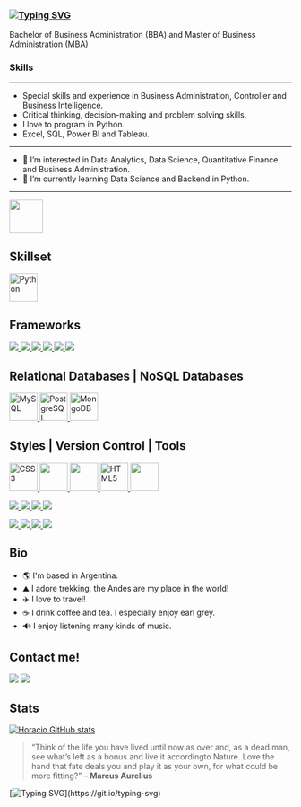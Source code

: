 ### [![Typing SVG](https://readme-typing-svg.herokuapp.com?lines=Hi+There!+I'm+Horacio+👋)](https://git.io/typing-svg)
Bachelor of Business Administration (BBA) and Master of Business Administration (MBA)
### **Skills**
--------------------------------------------------------------------------------------------------------------------------------
- Special skills and experience in Business Administration, Controller and Business Intelligence.
- Critical thinking, decision-making and problem solving skills.
- I love to program in Python.
- Excel, SQL, Power BI and Tableau.

--------------------------------------------------------------------------------------------------------------------------------
- 👀 I’m interested in Data Analytics, Data Science, Quantitative Finance and Business Administration.
- 🌱 I’m currently learning Data Science and Backend in Python.
--------------------------------------------------------------------------------------------------------------------------------
<img src="https://media.giphy.com/media/WFZvB7VIXBgiz3oDXE/giphy.gif" width="60" />
  
## Skillset
<a href="https://www.python.org/" target="_blank" rel="noreferrer"><img src="https://raw.githubusercontent.com/danielcranney/readme-generator/main/public/icons/skills/python-colored.svg" width="50" height="50" alt="Python" /></a>   


## Frameworks
<a href="https://www.djangoproject.com/" target="_blank" rel="noreferrer"><img src="https://img.shields.io/badge/django-%23092E20.svg?style=for-the-badge&logo=django&logoColor=white"/> </a><a href="https://flask.palletsprojects.com/en/2.2.x/" target="_blank" rel="noreferrer"><img src="https://img.shields.io/badge/flask%20-%4090.svg?&style=for-the-badge&logo=flask&logoColor=white"/> </a><a href="https://numpy.org/" target="_blank" rel="noreferrer"> <img src="https://img.shields.io/badge/Numpy-777BB4?style=for-the-badge&logo=numpy&logoColor=white" /> </a><a href="https://pandas.pydata.org/" target="_blank" rel="noreferrer">  <img src= "https://img.shields.io/badge/Pandas-2C2D72?style=for-the-badge&logo=pandas&logoColor=white" /> </a><a href="https://matplotlib.org/" target="_blank" rel="noreferrer">  <img src= "https://img.shields.io/badge/Matplotlib-4C2D72?style=for-the-badge&logo=Matplotlib&logoColor=white" /> </a><a href="https://seaborn.pydata.org/" target="_blank" rel="noreferrer"><img src="https://img.shields.io/badge/seaborn%20-%13000.svg?&style=for-the-badge&logo=seaborn&logoColor=white"/> </a>



## Relational Databases    |   NoSQL Databases
  <a href="https://www.mysql.com/" target="_blank" rel="noreferrer"><img src="https://raw.githubusercontent.com/danielcranney/readme-generator/main/public/icons/skills/mysql-colored.svg" width="50" height="50" alt="MySQL" /> </a> <a href="https://www.postgresql.org/" target="_blank" rel="noreferrer"><img src="https://raw.githubusercontent.com/danielcranney/readme-generator/main/public/icons/skills/postgresql-colored.svg" width="50" height="50" alt="PostgreSQL" /> </a>    <a href="https://www.mongodb.com/" target="_blank" rel="noreferrer"> <img src="https://raw.githubusercontent.com/danielcranney/readme-generator/main/public/icons/skills/mongodb-colored.svg" width="50" height="50" alt="MongoDB" /> </a>

## Styles   |    Version Control   |  Tools
<a href="https://www.w3.org/TR/CSS/#css" target="_blank" rel="noreferrer"><img src="https://raw.githubusercontent.com/danielcranney/readme-generator/main/public/icons/skills/css3-colored.svg" width="50" height="50" alt="CSS3" /> </a> <a href="https://git-scm.com/" target="_blank" rel="noreferrer"> <img loading="lazy" src="https://miro.medium.com/max/650/1*zzvdRmHGGXONZpuQ2FeqsQ.png" height="50">  </a> <a href="https://github.com/" target="_blank" rel="noreferrer"> <img loading="lazy" src="https://distreau.com/github.svg" height="50"> </a> <a href="https://dev.w3.org/html5/spec-LC/" target="_blank" rel="noreferrer"> <img src="https://raw.githubusercontent.com/danielcranney/readme-generator/main/public/icons/skills/html5-colored.svg" width="50" height="50" alt="HTML5" /> </a>  <a href="https://code.visualstudio.com/" target="_blank" rel="noreferrer"> <img loading="lazy" src="https://user-images.githubusercontent.com/674621/71187801-14e60a80-2280-11ea-94c9-e56576f76baf.png" height="50"></a>

<a href="https://www.notion.so/product?utm_source=google&utm_campaign=2075789713&utm_medium=80211061801&utm_content=453572180157&utm_term=notion&targetid=aud-1223925334303:kwd-312974742&gclid=CjwKCAjw4c-ZBhAEEiwAZ105Rbt8Uwbk-82wbCq7dzaL_-LGSRDThu2eAsCADLeDMn0eHWLI8-H4TxoCX7wQAvD_BwE" target="_blank" rel="noreferrer"> <img src= "https://img.shields.io/badge/Notion-000000?style=for-the-badge&logo=notion&logoColor=white" /> </a><a href="https://docs.google.com/spreadsheets/" target="_blank" rel="noreferrer"> <img src= "https://img.shields.io/badge/Google%20Sheets-34A853?style=for-the-badge&logo=google-sheets&logoColor=white" /> </a><a href="https://www.anaconda.com/" target="_blank" rel="noreferrer"> <img src= "https://img.shields.io/badge/conda-342B029.svg?&style=for-the-badge&logo=anaconda&logoColor=white" /> </a><a href="https://jupyter.org/" target="_blank" rel="noreferrer"> <img src= "https://img.shields.io/badge/Jupyter-F37626.svg?&style=for-the-badge&logo=Jupyter&logoColor=white" /> </a>


<a href="https://deepnote.com/" target="_blank" rel="noreferrer"> <img src= "https://img.shields.io/badge/Deepnote-F67726.svg?&style=for-the-badge&logo=Deepnote&logoColor=white" /> </a><a href="https://deepnote.com/" target="_blank" rel="noreferrer"> <img src= "https://img.shields.io/badge/excel-34A853.svg?&style=for-the-badge&logo=excel&logoColor=white" /> </a><a href="https://www.tableau.com/" target="_blank" rel="noreferrer"> <img src= "https://img.shields.io/badge/Tableau-%34A853.svg?style=for-the-badge&logo=Tableau&logoColor=white" /> </a><a href="https://powerbi.microsoft.com/en-us/" target="_blank" rel="noreferrer"> <img src= "https://img.shields.io/badge/powerbi-%34A853.svg?style=for-the-badge&logo=powerbi&logoColor=white" /> </a>
## Bio
- 🌎 I'm based in Argentina.
- ⛰️ I adore trekking, the Andes are my place in the world!
- ✈️ I love to travel!
- ☕️ I drink coffee and tea. I especially enjoy earl grey.
- 🔊 I enjoy listening many kinds of music.

## Contact me!

[<img src="https://img.shields.io/badge/LinkedIn-0077B5?style=for-the-badge&logo=linkedin&logoColor=white" />](https://www.linkedin.com/in/horacio-gaido)
[<img src= "https://img.shields.io/badge/website-000000?style=for-the-badge&logo=About.me&logoColor=white" />](https://horacio-gaido.github.io/#)

## Stats
[![Horacio GitHub stats](https://github-readme-stats.vercel.app/api?username=horacio-gaido)](https://github.com/horacio-gaido/github-readme-stats)


> “Think of the life you have lived until now as over and, as a dead man, see what’s left as a bonus and live it accordingto Nature. Love the hand that fate deals you and play it as your own, for what could be more fitting?”
– **Marcus Aurelius**

[![Typing SVG](https://readme-typing-svg.demolab.com?font=Fira+Code&pause=1000&color=C81B3D&vCenter=true&width=435&lines=Keep+it+simple!!!)](https://git.io/typing-svg)
